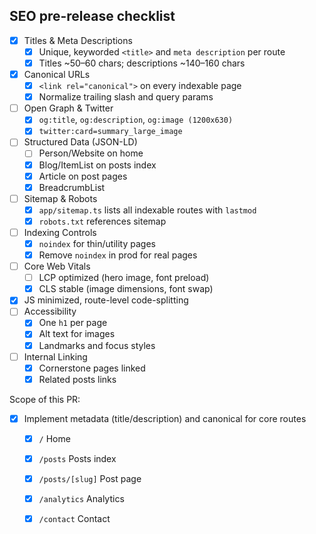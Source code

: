## SEO pre-release checklist

- [x] Titles & Meta Descriptions
  - [x] Unique, keyworded `<title>` and `meta description` per route
  - [x] Titles ~50–60 chars; descriptions ~140–160 chars
- [x] Canonical URLs
  - [x] `<link rel="canonical">` on every indexable page
  - [x] Normalize trailing slash and query params
- [ ] Open Graph & Twitter
  - [x] `og:title`, `og:description`, `og:image (1200x630)`
  - [x] `twitter:card=summary_large_image`
- [ ] Structured Data (JSON-LD)
  - [ ] Person/Website on home
  - [x] Blog/ItemList on posts index
  - [x] Article on post pages
  - [x] BreadcrumbList
- [ ] Sitemap & Robots
  - [x] `app/sitemap.ts` lists all indexable routes with `lastmod`
  - [x] `robots.txt` references sitemap
- [ ] Indexing Controls
  - [x] `noindex` for thin/utility pages
  - [x] Remove `noindex` in prod for real pages
- [ ] Core Web Vitals
  - [ ] LCP optimized (hero image, font preload)
  - [x] CLS stable (image dimensions, font swap)
- [x] JS minimized, route-level code-splitting
- [ ] Accessibility
  - [x] One `h1` per page
  - [x] Alt text for images
  - [x] Landmarks and focus styles
- [ ] Internal Linking
  - [x] Cornerstone pages linked
  - [x] Related posts links

Scope of this PR:
- [x] Implement metadata (title/description) and canonical for core routes
  - [x] `/` Home
  - [x] `/posts` Posts index
  - [x] `/posts/[slug]` Post page
  - [x] `/analytics` Analytics
  - [x] `/contact` Contact

